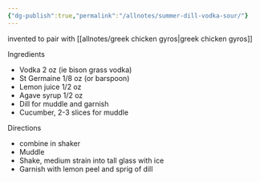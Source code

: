 ```yaml
---
{"dg-publish":true,"permalink":"/allnotes/summer-dill-vodka-sour/"}
---
```



invented to pair with [[allnotes/greek chicken gyros\|greek chicken gyros]]

Ingredients
- Vodka 2 oz (ie bison grass vodka)
- St Germaine 1/8 oz (or barspoon)
- Lemon juice 1/2 oz
- Agave syrup 1/2 oz
- Dill for muddle and garnish
- Cucumber, 2-3 slices for muddle

Directions
- combine in shaker
- Muddle
- Shake, medium strain into tall glass with ice
- Garnish with lemon peel and sprig of dill

